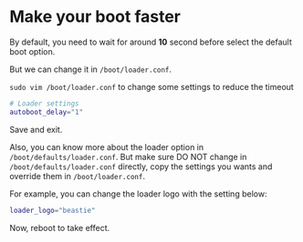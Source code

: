 # Make your boot faster

By default, you need to wait for around **10** second before select the default boot option.

But we can change it in `/boot/loader.conf`.

`sudo vim /boot/loader.conf` to change some settings to reduce the timeout

```bash
# Loader settings
autoboot_delay="1"
```

Save and exit. 

Also, you can know more about the loader option in `/boot/defaults/loader.conf`.
But make sure DO NOT change in `/boot/defaults/loader.conf` directly, copy the
settings you wants and override them in `/boot/loader.conf`.

For example, you can change the loader logo with the setting below:

```bash
loader_logo="beastie"
```

Now, reboot to take effect.

</br>


